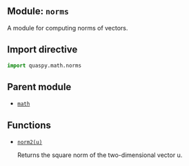 ## Module: <code>norms</code>
A module for computing norms of vectors.

## Import directive
```python
import quaspy.math.norms
```

## Parent module
- [<code>math</code>](../README.md)

## Functions
- [<code>norm2(u)</code>](norm2.md)

  Returns the square norm of the two-dimensional vector u.

